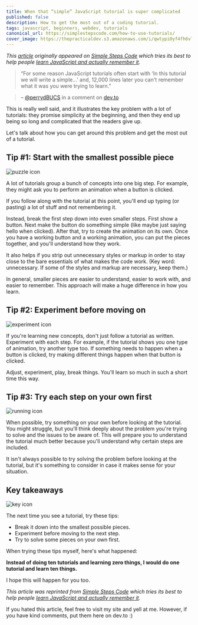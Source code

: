 ```yaml
---
title: When that “simple” JavaScript tutorial is super complicated
published: false
description: How to get the most out of a coding tutorial.
tags: javascript, beginners, webdev, tutorials
canonical_url: https://simplestepscode.com/how-to-use-tutorials/
cover_image: https://thepracticaldev.s3.amazonaws.com/i/qwtypi0yf4fh6vldng23.svg
---
```


*This [article](https://simplestepscode.com/how-to-use-tutorials/) originally appeared on [Simple Steps Code](https://simplestepscode.com/) which tries its best to help people [learn JavaScript and actually remember it](https://simplestepscode.com/learn-javascript/).*

>“For some reason JavaScript tutorials often start with ‘In this tutorial we will  write a simple...’ and, 12,000 lines later you can't remember what it was you were trying to learn.”

> – [@perrydBUCS](https://twitter.com/perrydBUCS) in a comment on [dev.to](https://dev.to/yaphi1/what-are-your-biggest-struggles-in-learning-javascript/comments/dd8)

This is really well said, and it illustrates the key problem with a lot of tutorials: they promise simplicity at the beginning, and then they end up being so long and complicated that the readers give up.

Let's talk about how you can get around this problem and get the most out of a tutorial.

## Tip #1: Start with the smallest possible piece

![puzzle icon](https://simplestepscode.com/img/icons/puzzle.svg "puzzle icon")

A lot of tutorials group a bunch of concepts into one big step. For example, they might ask you to perform an animation when a button is clicked.

If you follow along with the tutorial at this point, you'll end up typing (or pasting) a lot of stuff and not remembering it.

Instead, break the first step down into even smaller steps. First show a button. Next make the button do something simple (like maybe just saying hello when clicked). After that, try to create the animation on its own. Once you have a working button and a working animation, you can put the pieces together, and you'll understand how they work.

It also helps if you strip out unnecessary styles or markup in order to stay close to the bare essentials of what makes the code work. (Key word: unnecessary. If some of the styles and markup are necessary, keep them.)

In general, smaller pieces are easier to understand, easier to work with, and easier to remember. This approach will make a huge difference in how you learn.

## Tip #2: Experiment before moving on

![experiment icon](https://simplestepscode.com/img/icons/experiment.svg "experiment icon")

If you're learning new concepts, don't just follow a tutorial as written. Experiment with each step. For example, if the tutorial shows you one type of animation, try another type too. If something needs to happen when a button is clicked, try making different things happen when that button is clicked.

Adjust, experiment, play, break things. You'll learn so much in such a short time this way.

## Tip #3: Try each step on your own first

![running icon](https://simplestepscode.com/img/icons/running.svg "running icon")

When possible, try something on your own before looking at the tutorial. You might struggle, but you'll think deeply about the problem you're trying to solve and the issues to be aware of. This will prepare you to understand the tutorial much better because you'll understand why certain steps are included.

It isn't always possible to try solving the problem before looking at the tutorial, but it's something to consider in case it makes sense for your situation.

## Key takeaways

![key icon](https://simplestepscode.com/img/icons/key.svg "key icon")

The next time you see a tutorial, try these tips:

- Break it down into the smallest possible pieces.
- Experiment before moving to the next step.
- Try to solve some pieces on your own first.

When trying these tips myself, here's what happened:

**Instead of doing ten tutorials and learning zero things, I would do one tutorial and learn ten things.**

I hope this will happen for you too.

*This article was reprinted from [Simple Steps Code](https://simplestepscode.com/how-to-use-tutorials/) which tries its best to help people [learn JavaScript and actually remember it](https://simplestepscode.com/learn-javascript/).*

If you hated this article, feel free to visit my site and yell at me. However, if you have kind comments, put them here on dev.to :)
